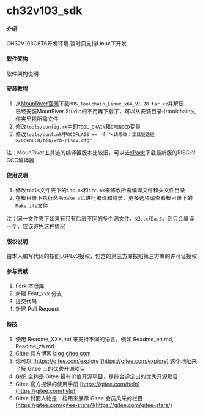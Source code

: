 # ch32v103_sdk

#### 介绍
CH32V103C8T6开发环境
暂时只支持Linux下开发

#### 软件架构
软件架构说明


#### 安装教程

1.  从[MounRiver官网](http://www.mounriver.com/download)下载`MRS_Toolchain_Linux_x64_V1.20.tar.xz`并解压  
    已经安装MounRiver Studio的不用再下载了，可以从安装目录中toolchain文件夹里找所需文件
2.  修改`tools/config.mk`中的`TOOL_CHAIN`和`OPENOCD`变量
3.  修改`tools/conf.mk`中`OCDFLAGS += -f "<请修改：工具链路径>/OpenOCD/bin/wch-riscv.cfg"`

注：MounRiver工具链的编译器版本比较旧，可以去[xPack](https://github.com/xpack-dev-tools/riscv-none-embed-gcc-xpack)下载最新版的RISC-V GCC编译器

#### 使用说明

1.  修改`tools`文件夹下的`inc.mk`和`src.mk`来修改所需编译文件和头文件目录
2.  在根目录下执行命令`make all`进行编译和烧录，更多选项请查看根目录下的`Makefile`文件

注：同一文件夹下如果有只有后缀不同的多个源文件，如`a.c`和`a.S`，则只会编译一个，应该避免这种情况

#### 版权说明

由本人编写代码的按照LGPLv3授权，包含的第三方库按照第三方库的许可证授权


#### 参与贡献

1.  Fork 本仓库
2.  新建 Feat_xxx 分支
3.  提交代码
4.  新建 Pull Request


#### 特技

1.  使用 Readme\_XXX.md 来支持不同的语言，例如 Readme\_en.md, Readme\_zh.md
2.  Gitee 官方博客 [blog.gitee.com](https://blog.gitee.com)
3.  你可以 [https://gitee.com/explore](https://gitee.com/explore) 这个地址来了解 Gitee 上的优秀开源项目
4.  [GVP](https://gitee.com/gvp) 全称是 Gitee 最有价值开源项目，是综合评定出的优秀开源项目
5.  Gitee 官方提供的使用手册 [https://gitee.com/help](https://gitee.com/help)
6.  Gitee 封面人物是一档用来展示 Gitee 会员风采的栏目 [https://gitee.com/gitee-stars/](https://gitee.com/gitee-stars/)
